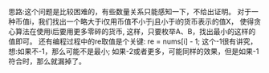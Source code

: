 思路:这个问题是比较困难的，有些数量关系只能感知一下，不给出证明。
对于一种币值i，我们找出一个略大于i仅用币值不小于j且小于i的货币表示的值X，
使得贪心算法在使用i后要用更多零碎的货币,
这样，只要枚举A、B，找出最小的这样的值即可。
还有编程过程中的re取值是个关键: re = nums[i] - 1; 
这个-1很有讲究，想:如果不-1，那么可能不是最小;
如果-2或者更多，可能同样的效果，但是如果-1符合时，那么就漏掉了。
